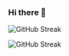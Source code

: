 ### Hi there 👋

![GitHub Streak](https://github-readme-stats.vercel.app/api?username=meerbahadin&show_icons=true)

![GitHub Streak](https://github-readme-streak-stats.herokuapp.com/?user=meerbahadin)

<!--
**meerbahadin/meerbahadin** is a ✨ _special_ ✨ repository because its `README.md` (this file) appears on your GitHub profile.

Here are some ideas to get you started:

- 🔭 I’m currently working on ...
- 🌱 I’m currently learning ...
- 👯 I’m looking to collaborate on ...
- 🤔 I’m looking for help with ...
- 💬 Ask me about ...
- 📫 How to reach me: ...
- 😄 Pronouns: ...
- ⚡ Fun fact: ...
-->
